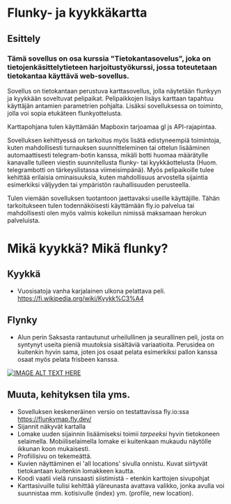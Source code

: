 # Flunky- ja kyykkäkartta

## Esittely
### Tämä sovellus on osa kurssia "Tietokantasovelus", joka on tietojenkäsittelytieteen harjoitustyökurssi, jossa toteutetaan tietokantaa käyttävä web-sovellus.

Sovellus on tietokantaan perustuva karttasovellus, jolla näytetään flunkyyn ja kyykkään soveltuvat pelipaikat. Pelipaikkojen lisäys karttaan tapahtuu käyttäjän antamien parametrien pohjalta. Lisäksi sovelluksessa on toiminto, jolla voi sopia etukäteen flunkyottelusta. 

Karttapohjana tulen käyttämään Mapboxin tarjoamaa gl js API-rajapintaa. 

Sovelluksen kehittyessä on tarkoitus myös lisätä edistyneempiä toimintoja, kuten mahdollisesti turnauksen suunnitteleminen tai ottelun lisääminen automaattisesti telegram-botin kanssa, mikäli botti huomaa määrätylle kanavalle tulleen viestin suunnitellusta flunky- tai kyykkäottelusta (Huom. telegrambotti on tärkeyslistassa viimeisimpänä). Myös pelipaikoille tulee kehittää erilaisia ominaisuuksia, kuten mahdollisuus arvostella sijaintia esimerkiksi väljyyden tai ympäristön rauhallisuuden perusteella. 

Tulen viemään sovelluksen tuotantoon jaettavaksi useille käyttäjille. Tähän tarkoitukseen tulen todennäköisesti käyttämään fly.io palvelua tai mahdollisesti olen myös valmis kokeilun nimissä maksamaan herokun palveluista.  

# Mikä kyykkä? Mikä flunky?

## Kyykkä
  - Vuosisatoja vanha karjalainen ulkona pelattava peli. https://fi.wikipedia.org/wiki/Kyykk%C3%A4

## Flynky
  -	Alun perin Saksasta rantautunut urheilullinen ja seurallinen peli, josta on syntynyt useita pieniä muutoksia sisältäviä variaatioita. Perusidea on kuitenkin hyvin sama, joten jos osaat pelata esimerkiksi pallon kanssa osaat myös pelata frisbeen kanssa.

[![IMAGE ALT TEXT HERE](https://img.youtube.com/vi/YfvTQjoIykY/0.jpg)](https://www.youtube.com/watch?v=YfvTQjoIykY)

## Muuta, kehityksen tila yms.
  - Sovelluksen keskeneräinen versio on testattavissa fly.io:ssa https://flunkymap.fly.dev/
  - Sijannit näkyvät kartalla
  - Lomake uuden sijainnin lisäämiseksi toimii *tarpeeksi* hyvin tietokoneen selaimella. Mobiiliselaimella lomake ei kuitenkaan mukaudu näytölle ikkunan koon mukaisesti. 
  - Profiilisivu on tekemeättä. 
  - Kuvien näyttäminen ei 'all locations' sivulla onnistu. Kuvat siirtyvät tietokantaan kuitenkin lomakkeen kautta. 
  - Koodi vaatii vielä runsaasti siistimistä - etenkin karttojen sivupohjat
  - Karttasivuille tulisi kehittää yläreunasta avattava valikko, jonka avulla voi suunnistaa mm. kotisivulle (index) ym. (profile, new location). 
